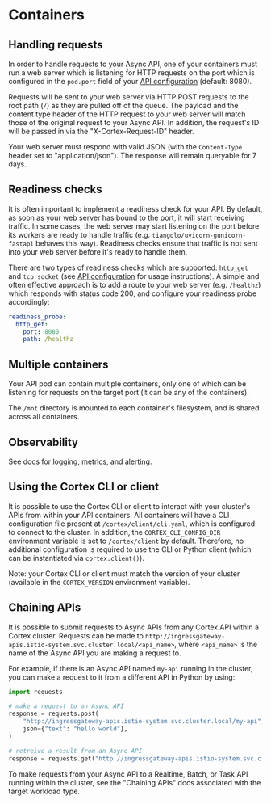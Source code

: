 # Containers

## Handling requests

In order to handle requests to your Async API, one of your containers must run a web server which is listening for HTTP requests on the port which is configured in the `pod.port` field of your [API configuration](configuration.md) (default: 8080).

Requests will be sent to your web server via HTTP POST requests to the root path (`/`) as they are pulled off of the queue. The payload and the content type header of the HTTP request to your web server will match those of the original request to your Async API. In addition, the request's ID will be passed in via the "X-Cortex-Request-ID" header.

Your web server must respond with valid JSON (with the `Content-Type` header set to "application/json"). The response will remain queryable for 7 days.

## Readiness checks

It is often important to implement a readiness check for your API. By default, as soon as your web server has bound to the port, it will start receiving traffic. In some cases, the web server may start listening on the port before its workers are ready to handle traffic (e.g. `tiangolo/uvicorn-gunicorn-fastapi` behaves this way). Readiness checks ensure that traffic is not sent into your web server before it's ready to handle them.

There are two types of readiness checks which are supported: `http_get` and `tcp_socket` (see [API configuration](configuration.md) for usage instructions). A simple and often effective approach is to add a route to your web server (e.g. `/healthz`) which responds with status code 200, and configure your readiness probe accordingly:

```yaml
readiness_probe:
  http_get:
    port: 8080
    path: /healthz
```

## Multiple containers

Your API pod can contain multiple containers, only one of which can be listening for requests on the target port (it can be any of the containers).

The `/mnt` directory is mounted to each container's filesystem, and is shared across all containers.

## Observability

See docs for [logging](../../clusters/observability/logging.md), [metrics](../../clusters/observability/metrics.md), and [alerting](../../clusters/observability/metrics.md).

## Using the Cortex CLI or client

It is possible to use the Cortex CLI or client to interact with your cluster's APIs from within your API containers. All containers will have a CLI configuration file present at `/cortex/client/cli.yaml`, which is configured to connect to the cluster. In addition, the `CORTEX_CLI_CONFIG_DIR` environment variable is set to `/cortex/client` by default. Therefore, no additional configuration is required to use the CLI or Python client (which can be instantiated via `cortex.client()`).

Note: your Cortex CLI or client must match the version of your cluster (available in the `CORTEX_VERSION` environment variable).

## Chaining APIs

It is possible to submit requests to Async APIs from any Cortex API within a Cortex cluster. Requests can be made to `http://ingressgateway-apis.istio-system.svc.cluster.local/<api_name>`, where `<api_name>` is the name of the Async API you are making a request to.

For example, if there is an Async API named `my-api` running in the cluster, you can make a request to it from a different API in Python by using:

```python
import requests

# make a request to an Async API
response = requests.post(
    "http://ingressgateway-apis.istio-system.svc.cluster.local/my-api",
    json={"text": "hello world"},
)

# retreive a result from an Async API
response = requests.get("http://ingressgateway-apis.istio-system.svc.cluster.local/my-api/<id>")
```

To make requests from your Async API to a Realtime, Batch, or Task API running within the cluster, see the "Chaining APIs" docs associated with the target workload type.
